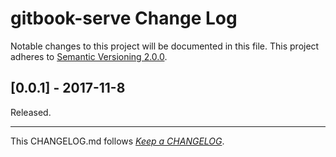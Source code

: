 #   gitbook-serve Change Log

Notable changes to this project will be documented in this file. This project adheres to [Semantic Versioning 2.0.0](http://semver.org/).

##	[0.0.1] - 2017-11-8

Released.

---
This CHANGELOG.md follows [*Keep a CHANGELOG*](http://keepachangelog.com/).
